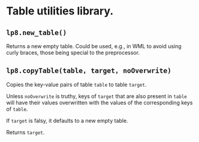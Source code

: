 
Table utilities library.
===============================================================================

`lp8.new_table()`
-------------------------------------------------------------------------------
Returns a new empty table. Could be used, e.g., in WML to avoid using curly
braces, those being special to the preprocessor.


`lp8.copyTable(table, target, noOverwrite)`
-------------------------------------------------------------------------------
Copies the key-value pairs of table `table` to table `target`.

Unless `noOverwrite` is truthy, keys of `target` that are also present in
`table` will have their values overwritten with the values of the
corresponding keys of `table`.

If `target` is falsy, it defaults to a new empty table.

Returns `target`.
